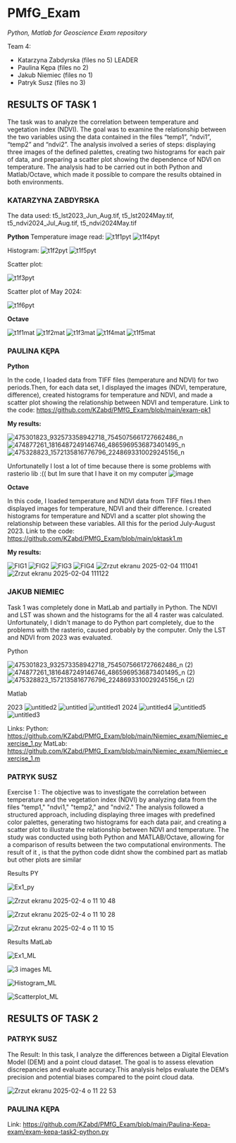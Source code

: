 # PMfG_Exam
*Python, Matlab for Geoscience Exam repository*

Team 4:
- Katarzyna Zabdyrska (files no 5) LEADER
- Paulina Kępa (files no 2)
- Jakub Niemiec (files no 1)
- Patryk Susz (files no 3)

## RESULTS OF TASK 1
The task was to analyze the correlation between temperature and vegetation index (NDVI). The goal was to examine the relationship between the two variables using the data contained in the files “temp1”, “ndvi1”, “temp2” and “ndvi2”. The analysis involved a series of steps: displaying three images of the defined palettes, creating two histograms for each pair of data, and preparing a scatter plot showing the dependence of NDVI on temperature. The analysis had to be carried out in both Python and Matlab/Octave, which made it possible to compare the results obtained in both environments.

### KATARZYNA ZABDYRSKA

The data used: t5_lst2023_Jun_Aug.tif, t5_lst2024May.tif, t5_ndvi2024_Jul_Aug.tif, t5_ndvi2024May.tif 

**Python**
Temperature image read:
![t1f1pyt](https://github.com/KZabd/PMfG_Exam/blob/main/KZt1/t1f1pyt.PNG)
![t1f4pyt](https://github.com/KZabd/PMfG_Exam/blob/main/KZt1/t1f4pyt.PNG)

Histogram:
![t1f2pyt](https://github.com/KZabd/PMfG_Exam/blob/main/KZt1/t1f2pyt.PNG)
![t1f5pyt](https://github.com/KZabd/PMfG_Exam/blob/main/KZt1/t1f5pyt.PNG)

Scatter plot:

![t1f3pyt](https://github.com/KZabd/PMfG_Exam/blob/main/KZt1/t1f3pyt.PNG)

Scatter plot of May 2024:

![t1f6pyt](https://github.com/KZabd/PMfG_Exam/blob/main/KZt1/t1f6pyt.PNG)

**Octave**

![t1f1mat](https://github.com/KZabd/PMfG_Exam/blob/main/KZt1/t1f1mat.PNG)
![t1f2mat](https://github.com/KZabd/PMfG_Exam/blob/main/KZt1/t1f2mat.PNG)
![t1f3mat](https://github.com/KZabd/PMfG_Exam/blob/main/KZt1/t1f3mat.PNG)
![t1f4mat](https://github.com/KZabd/PMfG_Exam/blob/main/KZt1/t1f4mat.PNG)
![t1f5mat](https://github.com/KZabd/PMfG_Exam/blob/main/KZt1/t1f5mat.PNG)



### PAULINA KĘPA

**Python**

In the code, I loaded data from TIFF files (temperature and NDVI) for two periods.Then, for each data set, I displayed the images (NDVI, temperature, difference), created histograms for temperature and NDVI, and made a scatter plot showing the relationship between NDVI and temperature.
Link to the code: https://github.com/KZabd/PMfG_Exam/blob/main/exam-pk1 

**My results:**

![475301823_932573358942718_7545075661727662486_n](https://github.com/user-attachments/assets/66aabf7f-fb2d-4497-9a68-30cac174e10d)
![474877261_1816487249146746_4865969536873401495_n](https://github.com/user-attachments/assets/a4f9d29b-bd8b-4507-869e-28790648fe03)
![475328823_1572135816776796_2248693310029245156_n](https://github.com/user-attachments/assets/f63c8568-041b-4e9c-a8eb-fd289b62712a)

Unfortunatelly I lost a lot of time because there is some problems with rasterio lib :(( but Im sure that I have it on my computer
![image](https://github.com/user-attachments/assets/91e90045-dc00-4419-a8e2-986daea95205)

**Octave**

In this code, I loaded temperature and NDVI data from TIFF files.I then displayed images for temperature, NDVI and their difference. I created histograms for temperature and NDVI and a scatter plot showing the relationship between these variables. All this for the period July-August 2023. Link to the code: https://github.com/KZabd/PMfG_Exam/blob/main/pktask1.m

**My results:**

![FIG1](https://github.com/user-attachments/assets/737e6150-872c-4efe-8892-a22af3358527)
![FIG2](https://github.com/user-attachments/assets/ec20a0ec-3232-4ff4-9e1c-00887b2e3824)
![FIG3](https://github.com/user-attachments/assets/fabefdd1-b89f-47dc-a613-bf17fbc63762)
![FIG4](https://github.com/user-attachments/assets/03e85bd0-726c-4443-8da6-2a8fcfbd2b72)
![Zrzut ekranu 2025-02-04 111041](https://github.com/user-attachments/assets/c2e57675-5baa-46c8-9579-06855950ac39)
![Zrzut ekranu 2025-02-04 111122](https://github.com/user-attachments/assets/a5d457bc-e235-46ba-9608-1960bdcb520f)



### JAKUB NIEMIEC

Task 1 was completely done in MatLab and partially in Python. The NDVI and LST was shown and the histograms for the all 4 raster was calculated. Unfortunately, I didn't manage to do Python part completely, due to the problems with the rasterio, caused probably by the computer. Only the LST and NDVI from 2023 was evaluated.


Python

![475301823_932573358942718_7545075661727662486_n (2)](https://github.com/user-attachments/assets/e6bd0807-9623-4787-9085-d8e0239c6ac8)
![474877261_1816487249146746_4865969536873401495_n (2)](https://github.com/user-attachments/assets/a06cfe0b-87ff-420f-96bb-b31d20b184d8)
![475328823_1572135816776796_2248693310029245156_n (2)](https://github.com/user-attachments/assets/bf08bf0b-f780-43bc-bd98-9757fbd46d45)


Matlab

2023
![untitled2](https://github.com/user-attachments/assets/4f86795b-08e4-4b9d-ae98-0bc83f355eb6)
![untitled](https://github.com/user-attachments/assets/1a64f199-3910-4242-85eb-20e5b1344588)
![untitled1](https://github.com/user-attachments/assets/751347ef-a9cd-4176-b6b7-a7fee35fd4e4)
2024
![untitled4](https://github.com/user-attachments/assets/61e46646-b8c4-43a5-b83a-800f1ecea00a)
![untitled5](https://github.com/user-attachments/assets/4b04ec47-7274-4be3-a8ac-9eef2f305dee)
![untitled3](https://github.com/user-attachments/assets/7795305d-1847-4d3e-a660-7704faf29136)

Links:
Python: https://github.com/KZabd/PMfG_Exam/blob/main/Niemiec_exam/Niemiec_exercise_1.py
MatLab: https://github.com/KZabd/PMfG_Exam/blob/main/Niemiec_exam/Niemiec_exercise_1.m

### PATRYK SUSZ
Exercise 1 : 
The objective was to investigate the correlation between temperature and the vegetation index (NDVI) by analyzing data from the files "temp1," "ndvi1," "temp2," and "ndvi2." The analysis followed a structured approach, including displaying three images with predefined color palettes, generating two histograms for each data pair, and creating a scatter plot to illustrate the relationship between NDVI and temperature. The study was conducted using both Python and MATLAB/Octave, allowing for a comparison of results between the two computational environments. The result of it , is that the python code didnt show the combined part as matlab but other plots are similar

Results PY

![Ex1_py](https://github.com/user-attachments/assets/3be2c09b-6ca3-4208-bab6-6a4bcc2eeb2f)

![Zrzut ekranu 2025-02-4 o 11 10 48](https://github.com/user-attachments/assets/867a32b8-e89a-4392-b46e-888274c6fc54)

![Zrzut ekranu 2025-02-4 o 11 10 28](https://github.com/user-attachments/assets/e6352754-3c3e-4c0b-98a3-0b03696d4132)

![Zrzut ekranu 2025-02-4 o 11 10 15](https://github.com/user-attachments/assets/c5bc1b51-04dd-40e0-a628-af2fe9ab549d)


Results MatLab

![Ex1_ML](https://github.com/user-attachments/assets/49f68a65-950f-4d06-8870-6c39adf2241a)

![3 images ML](https://github.com/user-attachments/assets/142c92c3-1ce5-4a85-b41c-601dcad62d0a)

![Histogram_ML](https://github.com/user-attachments/assets/298310df-e407-4ca9-b0dc-0a2ccfa6148f)

![Scatterplot_ML](https://github.com/user-attachments/assets/51c902ce-e3a7-4331-a4a4-d553d01d09d3)

## RESULTS OF TASK 2
### PATRYK SUSZ
The Result:
In this task, I analyze the differences between a Digital Elevation Model (DEM) and a point cloud dataset. The goal is to assess elevation discrepancies and evaluate accuracy.This analysis helps evaluate the DEM’s precision and potential biases compared to the point cloud data.

![Zrzut ekranu 2025-02-4 o 11 22 53](https://github.com/user-attachments/assets/feed4e9a-f84d-419d-b40d-c8285ab0143c)


### PAULINA KĘPA
Link: https://github.com/KZabd/PMfG_Exam/blob/main/Paulina-Kepa-exam/exam-kepa-task2-python.py


